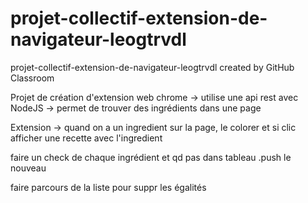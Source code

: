 # projet-collectif-extension-de-navigateur-leogtrvdl
projet-collectif-extension-de-navigateur-leogtrvdl created by GitHub Classroom
 
 Projet de création d'extension web chrome
 -> utilise une api rest avec NodeJS
 -> permet de trouver des ingrédients dans une page

 Extension -> quand on a un ingredient sur la page, le colorer et si clic afficher une recette avec l'ingredient

 faire un check de chaque ingrédient et qd pas dans tableau .push le nouveau

 faire parcours de la liste pour suppr les égalités
